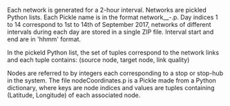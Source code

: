 Each network is generated for a 2-hour interval.
Networks are pickled Python lists.
Each Pickle name is in the format network_<day index>_<interval start>-<interval end>.p.
Day indices 1 to 14 correspond to 1st to 14th of September 2017, networks of different intervals during each day are stored in a single ZIP file.
Interval start and end are in 'hhmm' format.

In the pickeld Python list, the set of tuples correspond to the network links and each tuple contains:
(source node, target node, link quality)

Nodes are referred to by integers each corresponding to a stop or stop-hub in the system.
The file nodeCoordinates.p is a Pickle made from a Python dictionary, where keys are node indices and values are tuples containing (Latitude, Longitude) of each associated node.